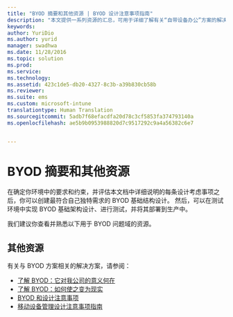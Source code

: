 ```yaml
---
title: "BYOD 摘要和其他资源 | BYOD 设计注意事项指南"
description: "本文提供一系列资源的汇总，可用于详细了解有关“自带设备办公”方案的解决方案。"
keywords: 
author: YuriDio
ms.author: yurid
manager: swadhwa
ms.date: 11/28/2016
ms.topic: solution
ms.prod: 
ms.service: 
ms.technology: 
ms.assetid: 423c1de5-db20-4327-8c3b-a39b830cb58b
ms.reviewer: 
ms.suite: ems
ms.custom: microsoft-intune
translationtype: Human Translation
ms.sourcegitcommit: 5adb7f68efacdfa20d78c3cf5853fa374793140a
ms.openlocfilehash: ae5b9b0953988820d7c9517292c9a4a56382c6e7


---
```


# <a name="byod-summary-and-additional-resources"></a>BYOD 摘要和其他资源

在确定你环境中的要求和约束，并评估本文档中详细说明的每条设计考虑事项之后，你可以创建最符合自己独特需求的 BYOD 基础结构设计。 然后，可以在测试环境中实现 BYOD 基础架构设计、进行测试，并将其部署到生产中。
 
我们建议你查看并熟悉以下用于 BYOD 问题域的资源。

## <a name="additional-resources"></a>其他资源

有关与 BYOD 方案相关的解决方案，请参阅：

- [了解 BYOD：它对我公司的意义何在](https://channel9.msdn.com/Shows/TechNet+Radio/TechNet-Radio-Part-1-Understanding-BYOD-What-it-Means-for-My-Company)
- [了解 BYOD：如何使之变为现实](https://channel9.msdn.com/Shows/TechNet+Radio/TechNet-Radio-Part-2-Understanding-BYOD-How-to-Make-it-Happen)
- [BYOD 和设计注意事项](https://channel9.msdn.com/Shows/TechNet+Radio/TechNet-Radio-Part-3-BYOD-and-Design-Considerations)
- [移动设备管理设计注意事项指南](http://aka.ms/mdmdcg)





<!--HONumber=Nov16_HO4-->


